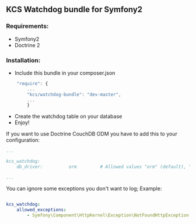 ## KCS Watchdog bundle for Symfony2

### Requirements:

* Symfony2
* Doctrine 2

### Installation:


* Include this bundle in your composer.json

```javascript
    "require": {
        ...
        "kcs/watchdog-bundle": "dev-master",
        ...
        }
```

* Create the watchdog table on your database
* Enjoy!


If you want to use Doctrine CouchDB ODM you have to add this to your configuration:

```yaml
...

kcs_watchdog:
    db_driver:          orm         # Allowed values "orm" (default), "couchdb"

...
```

You can ignore some exceptions you don't want to log; Example:

```yaml

kcs_watchdog:
    allowed_exceptions:
        - Symfony\Component\HttpKernel\Exception\NotFoundHttpException

```
